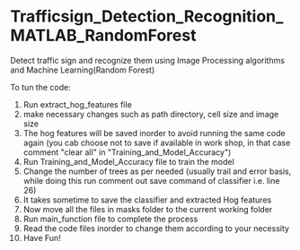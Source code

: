 # Trafficsign_Detection_Recognition_MATLAB_RandomForest
Detect traffic sign and recognize them using Image Processing algorithms and Machine Learning(Random Forest)

To tun the code:
1. Run extract_hog_features file
2. make necessary changes such as path directory, cell size and image size
3. The hog features will be saved inorder to avoid running the same code again (you cab choose not to save if available in work shop, in that case comment "clear all" in "Training_and_Model_Accuracy")
4. Run Training_and_Model_Accuracy file to train the model
5. Change the number of trees as per needed (usually trail and error basis, while doing this run comment out save command of classifier i.e. line 26)
6. It takes sometime to save the classifier and extracted Hog features
7. Now move all the files in masks folder to the current working folder
8. Run main_function file to complete the process
9. Read the code files inorder to change them according to your necessity
10. Have Fun!
